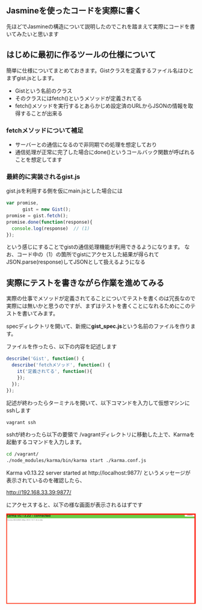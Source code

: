 ## Jasmineを使ったコードを実際に書く

先ほどでJasmineの構造について説明したのでこれを踏まえて実際にコードを書いてみたいと思います

## はじめに最初に作るツールの仕様について

簡単に仕様についてまとめておきます。Gistクラスを定義するファイル名はひとまずgist.jsとします。

- Gistという名前のクラス
- そのクラスにはfetch()というメソッドが定義されてる
- fetch()メソッドを実行するとあらかじめ設定済のURLからJSONの情報を取得することが出来る

### fetchメソッドについて補足

- サーバーとの通信になるので非同期での処理を想定しており
- 通信処理が正常に完了した場合にdone()というコールバック関数が呼ばれることを想定してます

<div style="page-break-before: always"></div>

### 最終的に実装されるgist.js

gist.jsを利用する側を仮にmain.jsとした場合には

```javascript
var promise,
      gist = new Gist();
promise = gist.fetch();
promise.done(function(response){
  console.log(response)  // (1) 
});
```

という感じにすることでgistの通信処理機能が利用できるようになります。
なお、コード中の（1）の箇所でgistにアクセスした結果が得られてJSON.parse(response)してJSONとして扱えるようになる

## 実際にテストを書きながら作業を進めてみる

実際の仕事でメソッドが定義されてることについてテストを書くのは冗長なので実際には無いかと思うのですが、まずはテストを書くことになれるためにこのテストを書いてみます。

specディレクトリを開いて、新規に**gist_spec.js**という名前のファイルを作ります。

ファイルを作ったら、以下の内容を記述します

```javascript
describe('Gist', function() {
  describe('fetchメソッド', function() {
    it('定義されてる', function(){
    });    
  });
});
```

記述が終わったらターミナルを開いて、以下コマンドを入力して仮想マシンにsshします

```sh
vagrant ssh
```

sshが終わったら以下の要領で /vagrantディレクトリに移動した上で、Karmaを起動するコマンドを入力します。

```sh
cd /vagrant/
./node_modules/karma/bin/karma start ./karma.conf.js
```

Karma v0.13.22 server started at http://localhost:9877/ というメッセージが表示されているのを確認したら、

http://192.168.33.39:9877/

にアクセスすると、以下の様な画面が表示されるはずです

![Karma起動画面](images/karma_start.png)
